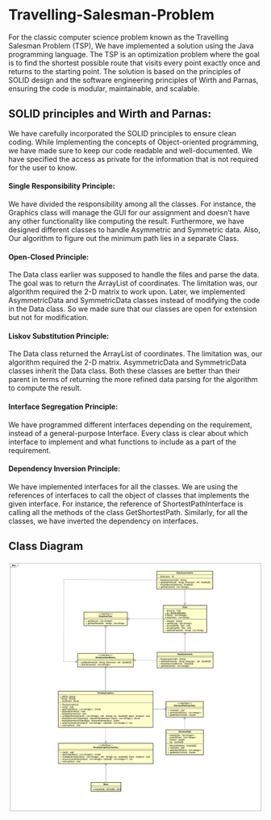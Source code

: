 # Travelling-Salesman-Problem
For the classic computer science problem known as the Travelling Salesman Problem (TSP), We have implemented a solution using the Java programming language. The TSP is an optimization problem where the goal is to find the shortest possible route that visits every point exactly once and returns to the starting point. The solution is based on the principles of SOLID design and the software engineering principles of Wirth and Parnas, ensuring the code is modular, maintainable, and scalable. 
## SOLID principles and Wirth and Parnas:
We have carefully incorporated the SOLID principles to ensure clean coding. While Implementing the concepts of Object-oriented programming, we have made sure to keep our code readable and well-documented. We have specified the access as private for the information that is not required for the user to know.
#### Single Responsibility Principle:
We have divided the responsibility among all the classes. For instance, the Graphics class will manage the GUI for our assignment and doesn’t have any other functionality like computing the result. Furthermore, we have designed different classes to handle Asymmetric and Symmetric data. Also, Our algorithm to figure out the minimum path lies in a separate Class.
#### Open-Closed Principle:
The Data class earlier was supposed to handle the files and parse the data. The goal was to return the ArrayList of coordinates. The limitation was, our algorithm required the 2-D matrix to work upon. Later, we implemented AsymmetricData and SymmetricData classes instead of modifying the code in the Data class. So we made sure that our classes are open for extension but not for modification. 
#### Liskov Substitution Principle:
The Data class returned the ArrayList of coordinates. The limitation was, our algorithm required the 2-D matrix. AsymmetricData and SymmetricData classes inherit the Data class. Both these classes are better than their parent in terms of returning the more refined data parsing for the algorithm to compute the result.
#### Interface Segregation Principle:
We have programmed different interfaces depending on the requirement, instead of a general-purpose Interface. Every class is clear about which interface to implement and what functions to include as a part of the requirement.
#### Dependency Inversion Principle:
We have implemented interfaces for all the classes. We are using the references of interfaces to call the object of classes that implements the given interface. For instance, the reference of ShortestPathInterface is calling all the methods of the class GetShortestPath. Similarly, for all the classes, we have inverted the dependency on interfaces.

## Class Diagram
![](TSP_Class%20Diagram.png)
